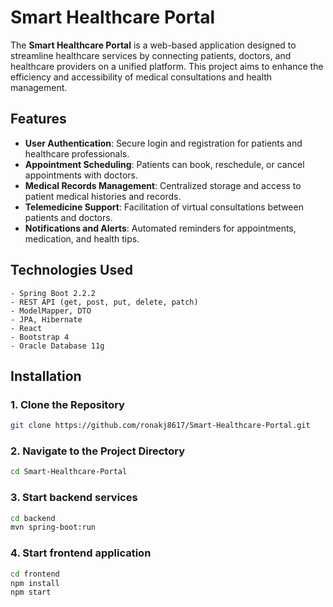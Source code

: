 # Smart Healthcare Portal

The **Smart Healthcare Portal** is a web-based application designed to streamline healthcare services by connecting patients, doctors, and healthcare providers on a unified platform. This project aims to enhance the efficiency and accessibility of medical consultations and health management.

## Features

- **User Authentication**: Secure login and registration for patients and healthcare professionals.
- **Appointment Scheduling**: Patients can book, reschedule, or cancel appointments with doctors.
- **Medical Records Management**: Centralized storage and access to patient medical histories and records.
- **Telemedicine Support**: Facilitation of virtual consultations between patients and doctors.
- **Notifications and Alerts**: Automated reminders for appointments, medication, and health tips.

## Technologies Used

```
- Spring Boot 2.2.2
- REST API (get, post, put, delete, patch)
- ModelMapper, DTO
- JPA, Hibernate
- React
- Bootstrap 4
- Oracle Database 11g
```

## Installation

### 1. Clone the Repository

```bash
git clone https://github.com/ronakj8617/Smart-Healthcare-Portal.git
```

### 2. Navigate to the Project Directory

```bash
cd Smart-Healthcare-Portal
```

### 3. Start backend services

```bash
cd backend
mvn spring-boot:run
```

### 4. Start frontend application

```bash
cd frontend
npm install
npm start

```
